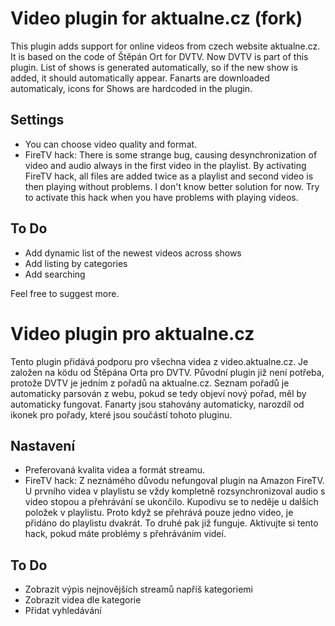 # Video plugin for aktualne.cz (fork)

This plugin adds support for online videos from czech website aktualne.cz.
It is based on the code of Štěpán Ort for DVTV. Now DVTV is part of this plugin.
List of shows is generated automatically, so if the new show is added, it should automatically appear.
Fanarts are downloaded automaticaly, icons for Shows are hardcoded in the plugin.

## Settings

* You can choose video quality and format.
* FireTV hack: There is some strange bug, causing desynchronization
of video and audio always in the first video in the playlist. 
By activating FireTV hack, all files are added twice as a playlist and second 
video is then playing without problems. I don't know better solution for now.
Try to activate this hack when you have problems with playing videos.

## To Do
* Add dynamic list of the newest videos across shows
* Add listing by categories
* Add searching

Feel free to suggest more. 

# Video plugin pro aktualne.cz

Tento plugin přidává podporu pro všechna videa z video.aktualne.cz. 
Je založen na ködu od Štěpána Orta pro DVTV. Původní plugin již není potřeba, protože DVTV je jedním z pořadů na aktualne.cz.
Seznam pořadů je automaticky parsován z webu, pokud se tedy objeví nový pořad, měl by automaticky fungovat.
Fanarty jsou stahovány automaticky, narozdíl od ikonek pro pořady, které jsou součástí tohoto pluginu.

## Nastavení

* Preferovaná kvalita videa a formát streamu.
* FireTV hack: Z neznámého důvodu nefungoval plugin na Amazon FireTV. 
U prvního videa v playlistu se vždy kompletně rozsynchronizoval audio s video stopou a přehrávání se ukončilo.
Kupodivu se to neděje u dalších položek v playlistu. Proto když se přehrává pouze jedno video, je přidáno do playlistu dvakrát.
To druhé pak již funguje.
Aktivujte si tento hack, pokud máte problémy s přehráváním videí.

## To Do
* Zobrazit výpis nejnovějších streamů napříš kategoriemi
* Zobrazit videa dle kategorie
* Přidat vyhledávání
